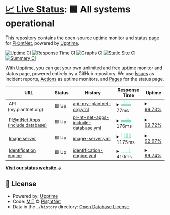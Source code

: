 # [📈 Live Status](https://plantnet.github.io/status): <!--live status--> **🟩 All systems operational**

This repository contains the open-source uptime monitor and status page for [Pl@ntNet](https://plantnet.org), powered by [Upptime](https://github.com/upptime/upptime).

[![Uptime CI](https://github.com/plantnet/status/workflows/Uptime%20CI/badge.svg)](https://github.com/plantnet/status/actions?query=workflow%3A%22Uptime+CI%22)
[![Response Time CI](https://github.com/plantnet/status/workflows/Response%20Time%20CI/badge.svg)](https://github.com/plantnet/status/actions?query=workflow%3A%22Response+Time+CI%22)
[![Graphs CI](https://github.com/plantnet/status/workflows/Graphs%20CI/badge.svg)](https://github.com/plantnet/status/actions?query=workflow%3A%22Graphs+CI%22)
[![Static Site CI](https://github.com/plantnet/status/workflows/Static%20Site%20CI/badge.svg)](https://github.com/plantnet/status/actions?query=workflow%3A%22Static+Site+CI%22)
[![Summary CI](https://github.com/plantnet/status/workflows/Summary%20CI/badge.svg)](https://github.com/plantnet/status/actions?query=workflow%3A%22Summary+CI%22)

With [Upptime](https://upptime.js.org), you can get your own unlimited and free uptime monitor and status page, powered entirely by a GitHub repository. We use [Issues](https://github.com/plantnet/status/issues) as incident reports, [Actions](https://github.com/plantnet/status/actions) as uptime monitors, and [Pages](https://plantnet.github.io/status) for the status page.

<!--start: status pages-->
<!-- This summary is generated by Upptime (https://github.com/upptime/upptime) -->
<!-- Do not edit this manually, your changes will be overwritten -->
<!-- prettier-ignore -->
| URL | Status | History | Response Time | Uptime |
| --- | ------ | ------- | ------------- | ------ |
| <img alt="" src="https://image.flaticon.com/icons/png/512/1015/1015474.png" height="13"> API (my.plantnet.org) | 🟩 Up | [api-my-plantnet-org.yml](https://github.com/plantnet/status/commits/HEAD/history/api-my-plantnet-org.yml) | <details><summary><img alt="Response time graph" src="./graphs/api-my-plantnet-org/response-time-week.png" height="20"> 77ms</summary><br><a href="https://plantnet.github.io/status/history/api-my-plantnet-org"><img alt="Response time 110" src="https://img.shields.io/endpoint?url=https%3A%2F%2Fraw.githubusercontent.com%2Fplantnet%2Fstatus%2FHEAD%2Fapi%2Fapi-my-plantnet-org%2Fresponse-time.json"></a><br><a href="https://plantnet.github.io/status/history/api-my-plantnet-org"><img alt="24-hour response time 73" src="https://img.shields.io/endpoint?url=https%3A%2F%2Fraw.githubusercontent.com%2Fplantnet%2Fstatus%2FHEAD%2Fapi%2Fapi-my-plantnet-org%2Fresponse-time-day.json"></a><br><a href="https://plantnet.github.io/status/history/api-my-plantnet-org"><img alt="7-day response time 77" src="https://img.shields.io/endpoint?url=https%3A%2F%2Fraw.githubusercontent.com%2Fplantnet%2Fstatus%2FHEAD%2Fapi%2Fapi-my-plantnet-org%2Fresponse-time-week.json"></a><br><a href="https://plantnet.github.io/status/history/api-my-plantnet-org"><img alt="30-day response time 79" src="https://img.shields.io/endpoint?url=https%3A%2F%2Fraw.githubusercontent.com%2Fplantnet%2Fstatus%2FHEAD%2Fapi%2Fapi-my-plantnet-org%2Fresponse-time-month.json"></a><br><a href="https://plantnet.github.io/status/history/api-my-plantnet-org"><img alt="1-year response time 110" src="https://img.shields.io/endpoint?url=https%3A%2F%2Fraw.githubusercontent.com%2Fplantnet%2Fstatus%2FHEAD%2Fapi%2Fapi-my-plantnet-org%2Fresponse-time-year.json"></a></details> | <details><summary><a href="https://plantnet.github.io/status/history/api-my-plantnet-org">99.73%</a></summary><a href="https://plantnet.github.io/status/history/api-my-plantnet-org"><img alt="All-time uptime 99.97%" src="https://img.shields.io/endpoint?url=https%3A%2F%2Fraw.githubusercontent.com%2Fplantnet%2Fstatus%2FHEAD%2Fapi%2Fapi-my-plantnet-org%2Fuptime.json"></a><br><a href="https://plantnet.github.io/status/history/api-my-plantnet-org"><img alt="24-hour uptime 100.00%" src="https://img.shields.io/endpoint?url=https%3A%2F%2Fraw.githubusercontent.com%2Fplantnet%2Fstatus%2FHEAD%2Fapi%2Fapi-my-plantnet-org%2Fuptime-day.json"></a><br><a href="https://plantnet.github.io/status/history/api-my-plantnet-org"><img alt="7-day uptime 99.73%" src="https://img.shields.io/endpoint?url=https%3A%2F%2Fraw.githubusercontent.com%2Fplantnet%2Fstatus%2FHEAD%2Fapi%2Fapi-my-plantnet-org%2Fuptime-week.json"></a><br><a href="https://plantnet.github.io/status/history/api-my-plantnet-org"><img alt="30-day uptime 99.94%" src="https://img.shields.io/endpoint?url=https%3A%2F%2Fraw.githubusercontent.com%2Fplantnet%2Fstatus%2FHEAD%2Fapi%2Fapi-my-plantnet-org%2Fuptime-month.json"></a><br><a href="https://plantnet.github.io/status/history/api-my-plantnet-org"><img alt="1-year uptime 99.97%" src="https://img.shields.io/endpoint?url=https%3A%2F%2Fraw.githubusercontent.com%2Fplantnet%2Fstatus%2FHEAD%2Fapi%2Fapi-my-plantnet-org%2Fuptime-year.json"></a></details>
| <img alt="" src="https://favicons.githubusercontent.com/api.plantnet.org" height="13"> [Pl@ntNet Apps (include database)](https://api.plantnet.org/v1/projects/weurope/observations) | 🟩 Up | [pl-nt-net-apps-include-database.yml](https://github.com/plantnet/status/commits/HEAD/history/pl-nt-net-apps-include-database.yml) | <details><summary><img alt="Response time graph" src="./graphs/pl-nt-net-apps-include-database/response-time-week.png" height="20"> 176ms</summary><br><a href="https://plantnet.github.io/status/history/pl-nt-net-apps-include-database"><img alt="Response time 210" src="https://img.shields.io/endpoint?url=https%3A%2F%2Fraw.githubusercontent.com%2Fplantnet%2Fstatus%2FHEAD%2Fapi%2Fpl-nt-net-apps-include-database%2Fresponse-time.json"></a><br><a href="https://plantnet.github.io/status/history/pl-nt-net-apps-include-database"><img alt="24-hour response time 163" src="https://img.shields.io/endpoint?url=https%3A%2F%2Fraw.githubusercontent.com%2Fplantnet%2Fstatus%2FHEAD%2Fapi%2Fpl-nt-net-apps-include-database%2Fresponse-time-day.json"></a><br><a href="https://plantnet.github.io/status/history/pl-nt-net-apps-include-database"><img alt="7-day response time 176" src="https://img.shields.io/endpoint?url=https%3A%2F%2Fraw.githubusercontent.com%2Fplantnet%2Fstatus%2FHEAD%2Fapi%2Fpl-nt-net-apps-include-database%2Fresponse-time-week.json"></a><br><a href="https://plantnet.github.io/status/history/pl-nt-net-apps-include-database"><img alt="30-day response time 213" src="https://img.shields.io/endpoint?url=https%3A%2F%2Fraw.githubusercontent.com%2Fplantnet%2Fstatus%2FHEAD%2Fapi%2Fpl-nt-net-apps-include-database%2Fresponse-time-month.json"></a><br><a href="https://plantnet.github.io/status/history/pl-nt-net-apps-include-database"><img alt="1-year response time 210" src="https://img.shields.io/endpoint?url=https%3A%2F%2Fraw.githubusercontent.com%2Fplantnet%2Fstatus%2FHEAD%2Fapi%2Fpl-nt-net-apps-include-database%2Fresponse-time-year.json"></a></details> | <details><summary><a href="https://plantnet.github.io/status/history/pl-nt-net-apps-include-database">99.72%</a></summary><a href="https://plantnet.github.io/status/history/pl-nt-net-apps-include-database"><img alt="All-time uptime 99.97%" src="https://img.shields.io/endpoint?url=https%3A%2F%2Fraw.githubusercontent.com%2Fplantnet%2Fstatus%2FHEAD%2Fapi%2Fpl-nt-net-apps-include-database%2Fuptime.json"></a><br><a href="https://plantnet.github.io/status/history/pl-nt-net-apps-include-database"><img alt="24-hour uptime 100.00%" src="https://img.shields.io/endpoint?url=https%3A%2F%2Fraw.githubusercontent.com%2Fplantnet%2Fstatus%2FHEAD%2Fapi%2Fpl-nt-net-apps-include-database%2Fuptime-day.json"></a><br><a href="https://plantnet.github.io/status/history/pl-nt-net-apps-include-database"><img alt="7-day uptime 99.72%" src="https://img.shields.io/endpoint?url=https%3A%2F%2Fraw.githubusercontent.com%2Fplantnet%2Fstatus%2FHEAD%2Fapi%2Fpl-nt-net-apps-include-database%2Fuptime-week.json"></a><br><a href="https://plantnet.github.io/status/history/pl-nt-net-apps-include-database"><img alt="30-day uptime 99.93%" src="https://img.shields.io/endpoint?url=https%3A%2F%2Fraw.githubusercontent.com%2Fplantnet%2Fstatus%2FHEAD%2Fapi%2Fpl-nt-net-apps-include-database%2Fuptime-month.json"></a><br><a href="https://plantnet.github.io/status/history/pl-nt-net-apps-include-database"><img alt="1-year uptime 99.97%" src="https://img.shields.io/endpoint?url=https%3A%2F%2Fraw.githubusercontent.com%2Fplantnet%2Fstatus%2FHEAD%2Fapi%2Fpl-nt-net-apps-include-database%2Fuptime-year.json"></a></details>
| <img alt="" src="https://image.flaticon.com/icons/png/512/1829/1829589.png" height="13"> [Image server](https://bs.plantnet.org/image/o/e776015a3c885cd7ede6ee713115acb9665c37c5) | 🟩 Up | [image-server.yml](https://github.com/plantnet/status/commits/HEAD/history/image-server.yml) | <details><summary><img alt="Response time graph" src="./graphs/image-server/response-time-week.png" height="20"> 1175ms</summary><br><a href="https://plantnet.github.io/status/history/image-server"><img alt="Response time 415" src="https://img.shields.io/endpoint?url=https%3A%2F%2Fraw.githubusercontent.com%2Fplantnet%2Fstatus%2FHEAD%2Fapi%2Fimage-server%2Fresponse-time.json"></a><br><a href="https://plantnet.github.io/status/history/image-server"><img alt="24-hour response time 1398" src="https://img.shields.io/endpoint?url=https%3A%2F%2Fraw.githubusercontent.com%2Fplantnet%2Fstatus%2FHEAD%2Fapi%2Fimage-server%2Fresponse-time-day.json"></a><br><a href="https://plantnet.github.io/status/history/image-server"><img alt="7-day response time 1175" src="https://img.shields.io/endpoint?url=https%3A%2F%2Fraw.githubusercontent.com%2Fplantnet%2Fstatus%2FHEAD%2Fapi%2Fimage-server%2Fresponse-time-week.json"></a><br><a href="https://plantnet.github.io/status/history/image-server"><img alt="30-day response time 607" src="https://img.shields.io/endpoint?url=https%3A%2F%2Fraw.githubusercontent.com%2Fplantnet%2Fstatus%2FHEAD%2Fapi%2Fimage-server%2Fresponse-time-month.json"></a><br><a href="https://plantnet.github.io/status/history/image-server"><img alt="1-year response time 415" src="https://img.shields.io/endpoint?url=https%3A%2F%2Fraw.githubusercontent.com%2Fplantnet%2Fstatus%2FHEAD%2Fapi%2Fimage-server%2Fresponse-time-year.json"></a></details> | <details><summary><a href="https://plantnet.github.io/status/history/image-server">92.67%</a></summary><a href="https://plantnet.github.io/status/history/image-server"><img alt="All-time uptime 99.30%" src="https://img.shields.io/endpoint?url=https%3A%2F%2Fraw.githubusercontent.com%2Fplantnet%2Fstatus%2FHEAD%2Fapi%2Fimage-server%2Fuptime.json"></a><br><a href="https://plantnet.github.io/status/history/image-server"><img alt="24-hour uptime 69.75%" src="https://img.shields.io/endpoint?url=https%3A%2F%2Fraw.githubusercontent.com%2Fplantnet%2Fstatus%2FHEAD%2Fapi%2Fimage-server%2Fuptime-day.json"></a><br><a href="https://plantnet.github.io/status/history/image-server"><img alt="7-day uptime 92.67%" src="https://img.shields.io/endpoint?url=https%3A%2F%2Fraw.githubusercontent.com%2Fplantnet%2Fstatus%2FHEAD%2Fapi%2Fimage-server%2Fuptime-week.json"></a><br><a href="https://plantnet.github.io/status/history/image-server"><img alt="30-day uptime 98.31%" src="https://img.shields.io/endpoint?url=https%3A%2F%2Fraw.githubusercontent.com%2Fplantnet%2Fstatus%2FHEAD%2Fapi%2Fimage-server%2Fuptime-month.json"></a><br><a href="https://plantnet.github.io/status/history/image-server"><img alt="1-year uptime 99.30%" src="https://img.shields.io/endpoint?url=https%3A%2F%2Fraw.githubusercontent.com%2Fplantnet%2Fstatus%2FHEAD%2Fapi%2Fimage-server%2Fuptime-year.json"></a></details>
| <img alt="" src="https://image.flaticon.com/icons/png/512/2061/2061956.png" height="13"> [Identification engine](https://ambazac.cirad.fr/status/identification) | 🟩 Up | [identification-engine.yml](https://github.com/plantnet/status/commits/HEAD/history/identification-engine.yml) | <details><summary><img alt="Response time graph" src="./graphs/identification-engine/response-time-week.png" height="20"> 410ms</summary><br><a href="https://plantnet.github.io/status/history/identification-engine"><img alt="Response time 367" src="https://img.shields.io/endpoint?url=https%3A%2F%2Fraw.githubusercontent.com%2Fplantnet%2Fstatus%2FHEAD%2Fapi%2Fidentification-engine%2Fresponse-time.json"></a><br><a href="https://plantnet.github.io/status/history/identification-engine"><img alt="24-hour response time 330" src="https://img.shields.io/endpoint?url=https%3A%2F%2Fraw.githubusercontent.com%2Fplantnet%2Fstatus%2FHEAD%2Fapi%2Fidentification-engine%2Fresponse-time-day.json"></a><br><a href="https://plantnet.github.io/status/history/identification-engine"><img alt="7-day response time 410" src="https://img.shields.io/endpoint?url=https%3A%2F%2Fraw.githubusercontent.com%2Fplantnet%2Fstatus%2FHEAD%2Fapi%2Fidentification-engine%2Fresponse-time-week.json"></a><br><a href="https://plantnet.github.io/status/history/identification-engine"><img alt="30-day response time 367" src="https://img.shields.io/endpoint?url=https%3A%2F%2Fraw.githubusercontent.com%2Fplantnet%2Fstatus%2FHEAD%2Fapi%2Fidentification-engine%2Fresponse-time-month.json"></a><br><a href="https://plantnet.github.io/status/history/identification-engine"><img alt="1-year response time 367" src="https://img.shields.io/endpoint?url=https%3A%2F%2Fraw.githubusercontent.com%2Fplantnet%2Fstatus%2FHEAD%2Fapi%2Fidentification-engine%2Fresponse-time-year.json"></a></details> | <details><summary><a href="https://plantnet.github.io/status/history/identification-engine">99.74%</a></summary><a href="https://plantnet.github.io/status/history/identification-engine"><img alt="All-time uptime 99.98%" src="https://img.shields.io/endpoint?url=https%3A%2F%2Fraw.githubusercontent.com%2Fplantnet%2Fstatus%2FHEAD%2Fapi%2Fidentification-engine%2Fuptime.json"></a><br><a href="https://plantnet.github.io/status/history/identification-engine"><img alt="24-hour uptime 100.00%" src="https://img.shields.io/endpoint?url=https%3A%2F%2Fraw.githubusercontent.com%2Fplantnet%2Fstatus%2FHEAD%2Fapi%2Fidentification-engine%2Fuptime-day.json"></a><br><a href="https://plantnet.github.io/status/history/identification-engine"><img alt="7-day uptime 99.74%" src="https://img.shields.io/endpoint?url=https%3A%2F%2Fraw.githubusercontent.com%2Fplantnet%2Fstatus%2FHEAD%2Fapi%2Fidentification-engine%2Fuptime-week.json"></a><br><a href="https://plantnet.github.io/status/history/identification-engine"><img alt="30-day uptime 99.94%" src="https://img.shields.io/endpoint?url=https%3A%2F%2Fraw.githubusercontent.com%2Fplantnet%2Fstatus%2FHEAD%2Fapi%2Fidentification-engine%2Fuptime-month.json"></a><br><a href="https://plantnet.github.io/status/history/identification-engine"><img alt="1-year uptime 99.98%" src="https://img.shields.io/endpoint?url=https%3A%2F%2Fraw.githubusercontent.com%2Fplantnet%2Fstatus%2FHEAD%2Fapi%2Fidentification-engine%2Fuptime-year.json"></a></details>

<!--end: status pages-->

[**Visit our status website →**](https://plantnet.github.io/status)

## 📄 License

- Powered by: [Upptime](https://github.com/upptime/upptime)
- Code: [MIT](./LICENSE) © [Pl@ntNet](https://plantnet.org)
- Data in the `./history` directory: [Open Database License](https://opendatacommons.org/licenses/odbl/1-0/)
